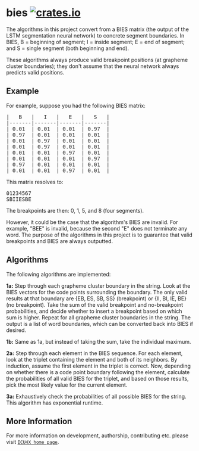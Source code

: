 # bies [![crates.io](https://img.shields.io/crates/v/bies)](https://crates.io/crates/bies)

<!-- cargo-rdme start -->

The algorithms in this project convert from a BIES matrix (the output of the LSTM segmentation neural network) to concrete segment boundaries.  In BIES, B = beginning of segment; I = inside segment; E = end of segment; and S = single segment (both beginning and end).

These algorithms always produce valid breakpoint positions (at grapheme cluster boundaries); they don't assume that the neural network always predicts valid positions.

## Example

For example, suppose you had the following BIES matrix:

<pre>
|   B   |   I   |   E   |   S   |
|-------|-------|-------|-------|
| 0.01  | 0.01  | 0.01  | 0.97  |
| 0.97  | 0.01  | 0.01  | 0.01  |
| 0.01  | 0.97  | 0.01  | 0.01  |
| 0.01  | 0.97  | 0.01  | 0.01  |
| 0.01  | 0.01  | 0.97  | 0.01  |
| 0.01  | 0.01  | 0.01  | 0.97  |
| 0.97  | 0.01  | 0.01  | 0.01  |
| 0.01  | 0.01  | 0.97  | 0.01  |
</pre>

This matrix resolves to:

<pre>
01234567
SBIIESBE
</pre>

The breakpoints are then: 0, 1, 5, and 8 (four segments).

However, it could be the case that the algorithm's BIES are invalid.  For example, "BEE" is invalid, because the second "E" does not terminate any word.  The purpose of the algorithms in this project is to guarantee that valid breakpoints and BIES are always outputted.

## Algorithms

The following algorithms are implemented:

**1a:** Step through each grapheme cluster boundary in the string. Look at the BIES vectors for the code points surrounding the boundary. The only valid results at that boundary are {EB, ES, SB, SS} (breakpoint) or {II, BI, IE, BE} (no breakpoint). Take the sum of the valid breakpoint and no-breakpoint probabilities, and decide whether to insert a breakpoint based on which sum is higher. Repeat for all grapheme cluster boundaries in the string. The output is a list of word boundaries, which can be converted back into BIES if desired.

**1b:** Same as 1a, but instead of taking the sum, take the individual maximum.

**2a:** Step through each element in the BIES sequence. For each element, look at the triplet containing the element and both of its neighbors. By induction, assume the first element in the triplet is correct. Now, depending on whether there is a code point boundary following the element, calculate the probabilities of all valid BIES for the triplet, and based on those results, pick the most likely value for the current element.

**3a:** Exhaustively check the probabilities of all possible BIES for the string. This algorithm has exponential runtime.

<!-- cargo-rdme end -->

## More Information

For more information on development, authorship, contributing etc. please visit [`ICU4X home page`](https://github.com/unicode-org/icu4x).
